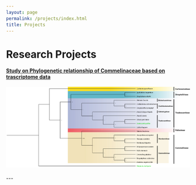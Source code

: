 ```yaml
---
layout: page
permalink: /projects/index.html
title: Projects
---
```


# Research Projects


#### [Study on Phylogenetic relationship of Commelinaceae based on trascriptome data](https://nathaneilknight.github.io/file/结题报告.pdf)

<center>
<img src="/images/鸭跖草科转录组直系同源核基因构树（溯祖法）.jpg">
</center>

<br>
---
